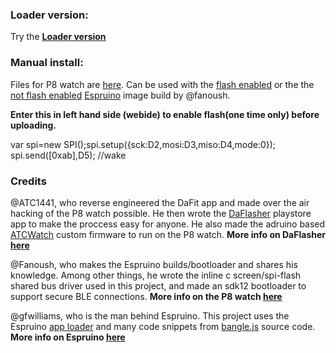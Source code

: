 ### Loader version:

Try the [**Loader version**](https://enaon.github.io/eucWatch/p8.html)

### Manual install:

Files for P8 watch are [here](https://github.com/enaon/eucWatch/tree/main/P8).  Can be used with the [flash enabled](https://github.com/fanoush/ds-d6/blob/master/espruino/DFU/P8/espruino_2v07.60_p8_SDK11_SD20_SPIFLASH.zip) or the  the [not flash enabled](https://github.com/fanoush/ds-d6/blob/master/espruino/DFU/P8/espruino_2v07.60_p8_SDK11_SD20.zip) [Espruino](https://www.espruino.com/) image build by @fanoush. 

**Enter this in left hand side (webide) to enable flash(one time only) before uploading.** 

var spi=new SPI();spi.setup({sck:D2,mosi:D3,miso:D4,mode:0}); spi.send([0xab],D5);  //wake


### Credits

@ATC1441, who reverse engineered the DaFit app and made over the air hacking of the P8 watch possible. He then wrote the [DaFlasher](https://play.google.com/store/apps/details?id=com.atcnetz.paatc.patc&gl=US) playstore app to make the proccess easy for anyone. He also made the adruino based [ATCWatch](https://github.com/atc1441/ATCwatch) custom firmware to run on the P8 watch.
**More info on DaFlasher [here](https://github.com/atc1441/DaFlasherFiles)**


@Fanoush, who makes the Espruino builds/bootloader and shares his knowledge. Among other things, he wrote the inline c screen/spi-flash shared bus driver used in this project, and made an sdk12 bootloader to support secure BLE connections. 
**More info on the P8 watch [here](https://github.com/fanoush/ds-d6/tree/master/espruino/DFU/P8)**


@gfwilliams, who is the man behind Espruino. This project uses the Espruino [app loader](https://github.com/espruino/EspruinoApps) and many code snippets from [bangle.js](https://github.com/espruino/BangleApps) source code.
**More info on Espruino [here](https://www.espruino.com/)**
